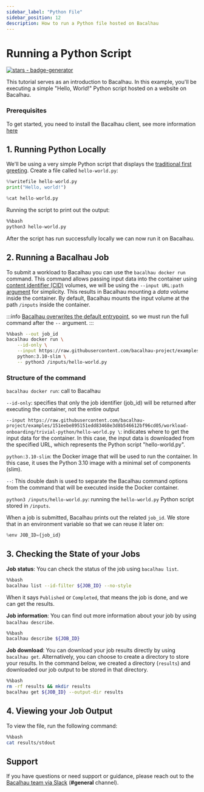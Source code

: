 ```yaml
---
sidebar_label: "Python File"
sidebar_position: 12
description: How to run a Python file hosted on Bacalhau
---
```

# Running a Python Script


[![stars - badge-generator](https://img.shields.io/github/stars/bacalhau-project/bacalhau?style=social)](https://github.com/bacalhau-project/bacalhau)

This tutorial serves as an introduction to Bacalhau. In this example, you'll be executing a simple  "Hello, World!" Python script hosted on a website on Bacalhau.

### Prerequisites

To get started, you need to install the Bacalhau client, see more information [here](../../../getting-started/installation.md)

## 1. Running Python Locally

We'll be using a very simple Python script that displays the [traditional first greeting](https://en.wikipedia.org/wiki/%22Hello,_World!%22_program). Create a file called `hello-world.py`:

```python
%%writefile hello-world.py
print("Hello, world!")
```

```python
%cat hello-world.py
```

Running the script to print out the output:

```bash
%%bash
python3 hello-world.py
```
After the script has run successfully locally we can now run it on Bacalhau.

## 2. Running a Bacalhau Job



To submit a workload to Bacalhau you can use the `bacalhau docker run` command. This command allows passing input data into the container using [content identifier (CID)](https://github.com/multiformats/cid) volumes, we will be using the `--input URL:path` [argument](../../../dev/cli-reference/all-flags.md#docker-run) for simplicity. This results in Bacalhau mounting a *data volume* inside the container. By default, Bacalhau mounts the input volume at the path `/inputs` inside the container.

:::info
[Bacalhau overwrites the default entrypoint](https://github.com/filecoin-project/bacalhau/blob/v0.2.3/cmd/bacalhau/docker_run.go#L64), so we must run the full command after the `--` argument.
:::


```bash
%%bash --out job_id
bacalhau docker run \
    --id-only \
    --input https://raw.githubusercontent.com/bacalhau-project/examples/151eebe895151edd83468e3d8b546612bf96cd05/workload-onboarding/trivial-python/hello-world.py \
    python:3.10-slim \
    -- python3 /inputs/hello-world.py
```

### Structure of the command

`bacalhau docker run`: call to Bacalhau

`--id-only`: specifies that only the job identifier (job_id) will be returned after executing the container, not the entire output

`--input https://raw.githubusercontent.com/bacalhau-project/examples/151eebe895151edd83468e3d8b546612bf96cd05/workload-onboarding/trivial-python/hello-world.py \`: indicates where to get the input data for the container. In this case, the input data is downloaded from the specified URL, which represents the Python script "hello-world.py".

`python:3.10-slim`: the Docker image that will be used to run the container. In this case, it uses the Python 3.10 image with a minimal set of components (slim).

`--`: This double dash is used to separate the Bacalhau command options from the command that will be executed inside the Docker container.

`python3 /inputs/hello-world.py`: running the `hello-world.py` Python script stored in `/inputs`.


When a job is submitted, Bacalhau prints out the related `job_id`. We store that in an environment variable so that we can reuse it later on:


```python
%env JOB_ID={job_id}
```

## 3. Checking the State of your Jobs

**Job status**: You can check the status of the job using `bacalhau list`.


```bash
%%bash
bacalhau list --id-filter ${JOB_ID} --no-style
```

When it says `Published` or `Completed`, that means the job is done, and we can get the results.

**Job information**: You can find out more information about your job by using `bacalhau describe`.


```bash
%%bash
bacalhau describe ${JOB_ID}
```

**Job download**: You can download your job results directly by using `bacalhau get`. Alternatively, you can choose to create a directory to store your results. In the command below, we created a directory (`results`) and downloaded our job output to be stored in that directory.


```bash
%%bash
rm -rf results && mkdir results
bacalhau get ${JOB_ID} --output-dir results
```

## 4. Viewing your Job Output

To view the file, run the following command:


```bash
%%bash
cat results/stdout
```

## Support
If you have questions or need support or guidance, please reach out to the [Bacalhau team via Slack](https://bacalhauproject.slack.com/ssb/redirect) (**#general** channel).
